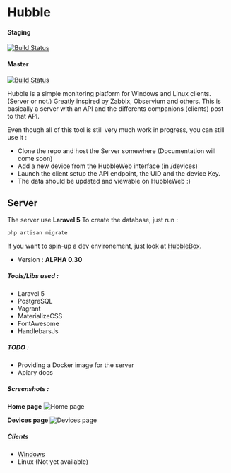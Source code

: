 # Hubble

#### Staging
[![Build Status](https://travis-ci.org/apcros/Hubble.svg?branch=staging)](https://travis-ci.org/apcros/Hubble)

#### Master
[![Build Status](https://travis-ci.org/apcros/Hubble.svg?branch=master)](https://travis-ci.org/apcros/Hubble)

Hubble is a simple monitoring platform for Windows and Linux clients. (Server or not.) Greatly inspired by Zabbix, Observium and others.
This is basically a server with an API and the differents companions (clients) post to that API. 

Even though all of this tool is still very much work in progress, you can still use it : 
- Clone the repo and host the Server somewhere (Documentation will come soon)
- Add a new device from the HubbleWeb interface (in /devices)
- Launch the client setup the API endpoint, the UID and the device Key.
- The data should be updated and viewable on HubbleWeb :)

## Server
The server use **Laravel 5**
To create the database, just run : 

    php artisan migrate
  
If you want to spin-up a dev environement, just look at [HubbleBox](https://github.com/apcros/HubbleBox). 


- Version : **ALPHA 0.30**

##### Tools/Libs used :
- Laravel 5
- PostgreSQL
- Vagrant
- MaterializeCSS
- FontAwesome
- HandlebarsJs

##### TODO : 

- Providing a Docker image for the server
- Apiary docs

##### Screenshots : 

**Home page**
![Home page](http://i.imgur.com/3NJpBWx.png)

**Devices page**
![Devices page](http://i.imgur.com/hvZMY98.png)

##### Clients

- [Windows](https://github.com/apcros/HubbleWin)
- Linux (Not yet available)
